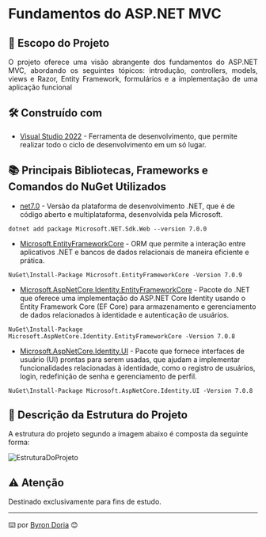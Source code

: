 # Fundamentos do ASP.NET MVC

## 📝️ Escopo do Projeto

<p align="justify">
O projeto oferece uma visão abrangente dos fundamentos do ASP.NET MVC, abordando os seguintes tópicos: 
introdução, controllers, models, views e Razor, Entity Framework, formulários e a implementação de uma 
aplicação funcional
</p>

## 🛠️ Construído com

* [Visual Studio 2022](https://learn.microsoft.com/pt-br/visualstudio/windows/?view=vs-2022) - Ferramenta de desenvolvimento, que permite realizar todo o ciclo de desenvolvimento em um só lugar.
  
## 📚 Principais Bibliotecas, Frameworks e Comandos do NuGet Utilizados

* [net7.0](https://learn.microsoft.com/pt-br/dotnet/core/compatibility/7.0) - Versão da plataforma de desenvolvimento .NET, que é de código aberto e multiplataforma, desenvolvida pela Microsoft.

```
dotnet add package Microsoft.NET.Sdk.Web --version 7.0.0
```

* [Microsoft.EntityFrameworkCore](https://learn.microsoft.com/pt-br/ef/core/get-started/overview/install) - 
ORM que permite a interação entre aplicativos .NET e bancos de dados relacionais de maneira eficiente e prática.

```
NuGet\Install-Package Microsoft.EntityFrameworkCore -Version 7.0.9
```

* [Microsoft.AspNetCore.Identity.EntityFrameworkCore](https://learn.microsoft.com/pt-br/dotnet/api/microsoft.aspnetcore.identity.entityframeworkcore.identityuser?view=aspnetcore-1.1) - 
Pacote do .NET que oferece uma implementação do ASP.NET Core Identity usando o Entity Framework Core (EF Core) para armazenamento e gerenciamento de dados relacionados à identidade e autenticação de usuários. 

```
NuGet\Install-Package Microsoft.AspNetCore.Identity.EntityFrameworkCore -Version 7.0.8
```

* [Microsoft.AspNetCore.Identity.UI](https://learn.microsoft.com/pt-br/dotnet/api/microsoft.aspnetcore.identity.ui?view=aspnetcore-9.0) - 
Pacote que fornece interfaces de usuário (UI) prontas para serem usadas, que ajudam a implementar funcionalidades relacionadas à identidade, como o registro de usuários, login, redefinição de senha e gerenciamento de perfil.

```
NuGet\Install-Package Microsoft.AspNetCore.Identity.UI -Version 7.0.8
```

## 🚧 Descrição da Estrutura do Projeto

A estrutura do projeto segundo a imagem abaixo é composta da seguinte forma:

![EstruturaDoProjeto](screenshots/estrutura.png)

## ⚠️ Atenção

Destinado exclusivamente para fins de estudo.

---
⌨️ por [Byron Doria](https://github.com/brsdoria) 😊
